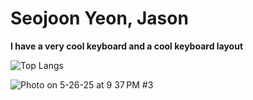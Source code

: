# Seojoon Yeon, Jason
**I have a very cool keyboard and a cool keyboard layout**

 ![Top Langs](https://github-readme-stats.vercel.app/api/top-langs/?username=seojoon-y&hide=css&theme=tokyonight)

![Photo on 5-26-25 at 9 37 PM #3](https://github.com/user-attachments/assets/018bc96a-24a1-4e22-b3eb-66d7d833e18a)




<!---
seojoon-y/seojoon-y is a ✨ special ✨ repository because its `README.md` (this file) appears on your GitHub profile.
You can click the Preview link to take a look at your changes.
--->
